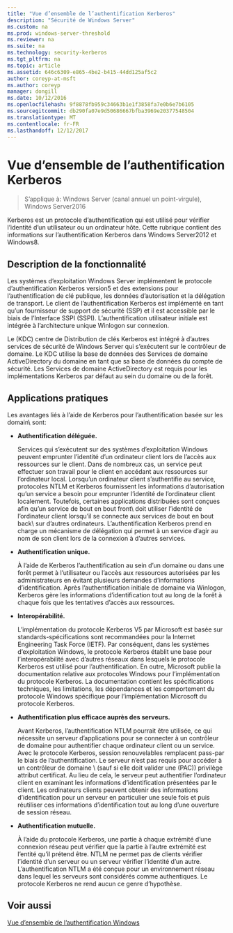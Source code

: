 ```yaml
---
title: "Vue d’ensemble de l’authentification Kerberos"
description: "Sécurité de Windows Server"
ms.custom: na
ms.prod: windows-server-threshold
ms.reviewer: na
ms.suite: na
ms.technology: security-kerberos
ms.tgt_pltfrm: na
ms.topic: article
ms.assetid: 646c6309-e865-4be2-b415-44dd125af5c2
author: coreyp-at-msft
ms.author: coreyp
manager: dongill
ms.date: 10/12/2016
ms.openlocfilehash: 9f8878fb959c34663b1e1f3858fa7e0b6e7b6105
ms.sourcegitcommit: db290fa07e9d50686667bfba3969e20377548504
ms.translationtype: MT
ms.contentlocale: fr-FR
ms.lasthandoff: 12/12/2017
---
```

# <a name="kerberos-authentication-overview"></a>Vue d’ensemble de l’authentification Kerberos

>S’applique à: Windows Server (canal annuel un point-virgule), Windows Server2016

Kerberos est un protocole d’authentification qui est utilisé pour vérifier l’identité d’un utilisateur ou un ordinateur hôte. Cette rubrique contient des informations sur l’authentification Kerberos dans Windows Server2012 et Windows8.

## <a name="BKMK_OVER"></a>Description de la fonctionnalité
Les systèmes d’exploitation Windows Server implémentent le protocole d’authentification Kerberos version5 et des extensions pour l’authentification de clé publique, les données d’autorisation et la délégation de transport. Le client de l’authentification Kerberos est implémenté en tant qu’un fournisseur de support de sécurité \(SSP\) et il est accessible par le biais de l’Interface SSPI \(SSPI\). L’authentification utilisateur initiale est intégrée à l’architecture unique Winlogon sur connexion.

Le \(KDC\) centre de Distribution de clés Kerberos est intégré à d’autres services de sécurité de Windows Server qui s’exécutent sur le contrôleur de domaine. Le KDC utilise la base de données des Services de domaine ActiveDirectory du domaine en tant que sa base de données du compte de sécurité. Les Services de domaine ActiveDirectory est requis pour les implémentations Kerberos par défaut au sein du domaine ou de la forêt.

## <a name="kerb_tr_Kerb_Benefits"></a>Applications pratiques
Les avantages liés à l’aide de Kerberos pour l’authentification basée sur les domain\ sont:

-   **Authentification déléguée.**

    Services qui s’exécutent sur des systèmes d’exploitation Windows peuvent emprunter l’identité d’un ordinateur client lors de l’accès aux ressources sur le client. Dans de nombreux cas, un service peut effectuer son travail pour le client en accédant aux ressources sur l’ordinateur local. Lorsqu’un ordinateur client s’authentifie au service, protocoles NTLM et Kerberos fournissent les informations d’autorisation qu’un service a besoin pour emprunter l’identité de l’ordinateur client localement. Toutefois, certaines applications distribuées sont conçues afin qu’un service de bout en bout front\ doit utiliser l’identité de l’ordinateur client lorsqu’il se connecte aux services de bout en bout back\ sur d’autres ordinateurs. L’authentification Kerberos prend en charge un mécanisme de délégation qui permet à un service d’agir au nom de son client lors de la connexion à d’autres services.

-   **Authentification unique.**

    À l’aide de Kerberos l’authentification au sein d’un domaine ou dans une forêt permet à l’utilisateur ou l’accès aux ressources autorisées par les administrateurs en évitant plusieurs demandes d’informations d’identification. Après l’authentification initiale de domaine via Winlogon, Kerberos gère les informations d’identification tout au long de la forêt à chaque fois que les tentatives d’accès aux ressources.

-   **Interopérabilité.**

    L’implémentation du protocole Kerberos V5 par Microsoft est basée sur standards\-spécifications sont recommandées pour la Internet Engineering Task Force \(IETF\). Par conséquent, dans les systèmes d’exploitation Windows, le protocole Kerberos établit une base pour l’interopérabilité avec d’autres réseaux dans lesquels le protocole Kerberos est utilisé pour l’authentification. En outre, Microsoft publie la documentation relative aux protocoles Windows pour l’implémentation du protocole Kerberos. La documentation contient les spécifications techniques, les limitations, les dépendances et les comportement du protocole Windows spécifique pour l’implémentation Microsoft du protocole Kerberos.

-   **Authentification plus efficace auprès des serveurs.**

    Avant Kerberos, l’authentification NTLM pourrait être utilisée, ce qui nécessite un serveur d’applications pour se connecter à un contrôleur de domaine pour authentifier chaque ordinateur client ou un service. Avec le protocole Kerberos, session renouvelables remplacent pass\-par le biais de l’authentification. Le serveur n’est pas requis pour accéder à un contrôleur de domaine \ (sauf si elle doit valider une \(PAC\)\) privilège attribut certificat. Au lieu de cela, le serveur peut authentifier l’ordinateur client en examinant les informations d’identification présentées par le client. Les ordinateurs clients peuvent obtenir des informations d’identification pour un serveur en particulier une seule fois et puis réutiliser ces informations d’identification tout au long d’une ouverture de session réseau.

-   **Authentification mutuelle.**

    À l’aide du protocole Kerberos, une partie à chaque extrémité d’une connexion réseau peut vérifier que la partie à l’autre extrémité est l’entité qu’il prétend être. NTLM ne permet pas de clients vérifier l’identité d’un serveur ou un serveur vérifier l’identité d’un autre. L’authentification NTLM a été conçue pour un environnement réseau dans lequel les serveurs sont considérés comme authentiques. Le protocole Kerberos ne rend aucun ce genre d’hypothèse.

## <a name="see-also"></a>Voir aussi
[Vue d’ensemble de l’authentification Windows](../windows-authentication/windows-authentication-overview.md)


